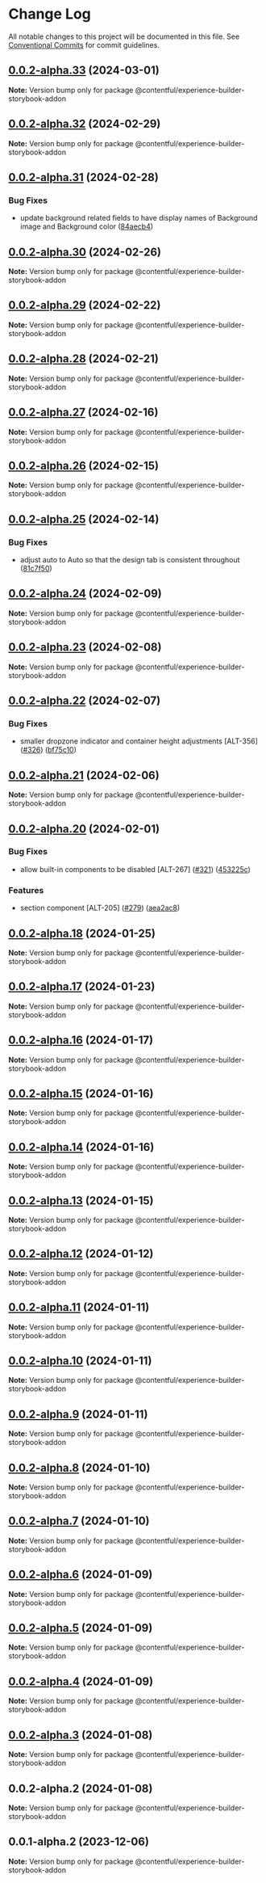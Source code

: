 # Change Log

All notable changes to this project will be documented in this file.
See [Conventional Commits](https://conventionalcommits.org) for commit guidelines.

## [0.0.2-alpha.33](https://github.com/contentful/experience-builder-storybook/compare/@contentful/experience-builder-storybook-addon@0.0.2-alpha.32...@contentful/experience-builder-storybook-addon@0.0.2-alpha.33) (2024-03-01)

**Note:** Version bump only for package @contentful/experience-builder-storybook-addon

## [0.0.2-alpha.32](https://github.com/contentful/experience-builder-storybook/compare/@contentful/experience-builder-storybook-addon@0.0.2-alpha.31...@contentful/experience-builder-storybook-addon@0.0.2-alpha.32) (2024-02-29)

**Note:** Version bump only for package @contentful/experience-builder-storybook-addon

## [0.0.2-alpha.31](https://github.com/contentful/experience-builder-storybook/compare/@contentful/experience-builder-storybook-addon@0.0.2-alpha.30...@contentful/experience-builder-storybook-addon@0.0.2-alpha.31) (2024-02-28)

### Bug Fixes

- update background related fields to have display names of Background image and Background color ([84aecb4](https://github.com/contentful/experience-builder-storybook/commit/84aecb4cfcd4a51a29c9444d02686fa35254f30a))

## [0.0.2-alpha.30](https://github.com/contentful/experience-builder-storybook/compare/@contentful/experience-builder-storybook-addon@0.0.2-alpha.29...@contentful/experience-builder-storybook-addon@0.0.2-alpha.30) (2024-02-26)

**Note:** Version bump only for package @contentful/experience-builder-storybook-addon

## [0.0.2-alpha.29](https://github.com/contentful/experience-builder-storybook/compare/@contentful/experience-builder-storybook-addon@0.0.2-alpha.28...@contentful/experience-builder-storybook-addon@0.0.2-alpha.29) (2024-02-22)

**Note:** Version bump only for package @contentful/experience-builder-storybook-addon

## [0.0.2-alpha.28](https://github.com/contentful/experience-builder-storybook/compare/@contentful/experience-builder-storybook-addon@0.0.2-alpha.27...@contentful/experience-builder-storybook-addon@0.0.2-alpha.28) (2024-02-21)

**Note:** Version bump only for package @contentful/experience-builder-storybook-addon

## [0.0.2-alpha.27](https://github.com/contentful/experience-builder-storybook/compare/@contentful/experience-builder-storybook-addon@0.0.2-alpha.26...@contentful/experience-builder-storybook-addon@0.0.2-alpha.27) (2024-02-16)

**Note:** Version bump only for package @contentful/experience-builder-storybook-addon

## [0.0.2-alpha.26](https://github.com/contentful/experience-builder-storybook/compare/@contentful/experience-builder-storybook-addon@0.0.2-alpha.25...@contentful/experience-builder-storybook-addon@0.0.2-alpha.26) (2024-02-15)

**Note:** Version bump only for package @contentful/experience-builder-storybook-addon

## [0.0.2-alpha.25](https://github.com/contentful/experience-builder-storybook/compare/@contentful/experience-builder-storybook-addon@0.0.2-alpha.24...@contentful/experience-builder-storybook-addon@0.0.2-alpha.25) (2024-02-14)

### Bug Fixes

- adjust auto to Auto so that the design tab is consistent throughout ([81c7f50](https://github.com/contentful/experience-builder-storybook/commit/81c7f5071e79e4f7e24df908f5c9ccca8b935b1c))

## [0.0.2-alpha.24](https://github.com/contentful/experience-builder-storybook/compare/@contentful/experience-builder-storybook-addon@0.0.2-alpha.23...@contentful/experience-builder-storybook-addon@0.0.2-alpha.24) (2024-02-09)

**Note:** Version bump only for package @contentful/experience-builder-storybook-addon

## [0.0.2-alpha.23](https://github.com/contentful/experience-builder-storybook/compare/@contentful/experience-builder-storybook-addon@0.0.2-alpha.22...@contentful/experience-builder-storybook-addon@0.0.2-alpha.23) (2024-02-08)

**Note:** Version bump only for package @contentful/experience-builder-storybook-addon

## [0.0.2-alpha.22](https://github.com/contentful/experience-builder-storybook/compare/@contentful/experience-builder-storybook-addon@0.0.2-alpha.21...@contentful/experience-builder-storybook-addon@0.0.2-alpha.22) (2024-02-07)

### Bug Fixes

- smaller dropzone indicator and container height adjustments [ALT-356] ([#326](https://github.com/contentful/experience-builder-storybook/issues/326)) ([bf75c10](https://github.com/contentful/experience-builder-storybook/commit/bf75c10b13e3e165dac1f4d1d6a68deae1622078))

## [0.0.2-alpha.21](https://github.com/contentful/experience-builder-storybook/compare/@contentful/experience-builder-storybook-addon@0.0.2-alpha.20...@contentful/experience-builder-storybook-addon@0.0.2-alpha.21) (2024-02-06)

**Note:** Version bump only for package @contentful/experience-builder-storybook-addon

## [0.0.2-alpha.20](https://github.com/contentful/experience-builder-storybook/compare/@contentful/experience-builder-storybook-addon@0.0.2-alpha.18...@contentful/experience-builder-storybook-addon@0.0.2-alpha.20) (2024-02-01)

### Bug Fixes

- allow built-in components to be disabled [ALT-267] ([#321](https://github.com/contentful/experience-builder-storybook/issues/321)) ([453225c](https://github.com/contentful/experience-builder-storybook/commit/453225cf9c0813137441e1445754c4ed3aecd8bc))

### Features

- section component [ALT-205] ([#279](https://github.com/contentful/experience-builder-storybook/issues/279)) ([aea2ac8](https://github.com/contentful/experience-builder-storybook/commit/aea2ac899dbf12e9e62ac174d84b5171ce60dbdb))

## [0.0.2-alpha.18](https://github.com/contentful/experience-builder-storybook/compare/@contentful/experience-builder-storybook-addon@0.0.2-alpha.17...@contentful/experience-builder-storybook-addon@0.0.2-alpha.18) (2024-01-25)

**Note:** Version bump only for package @contentful/experience-builder-storybook-addon

## [0.0.2-alpha.17](https://github.com/contentful/experience-builder-storybook/compare/@contentful/experience-builder-storybook-addon@0.0.2-alpha.16...@contentful/experience-builder-storybook-addon@0.0.2-alpha.17) (2024-01-23)

**Note:** Version bump only for package @contentful/experience-builder-storybook-addon

## [0.0.2-alpha.16](https://github.com/contentful/experience-builder-storybook/compare/@contentful/experience-builder-storybook-addon@0.0.2-alpha.15...@contentful/experience-builder-storybook-addon@0.0.2-alpha.16) (2024-01-17)

**Note:** Version bump only for package @contentful/experience-builder-storybook-addon

## [0.0.2-alpha.15](https://github.com/contentful/experience-builder-storybook/compare/@contentful/experience-builder-storybook-addon@0.0.2-alpha.14...@contentful/experience-builder-storybook-addon@0.0.2-alpha.15) (2024-01-16)

**Note:** Version bump only for package @contentful/experience-builder-storybook-addon

## [0.0.2-alpha.14](https://github.com/contentful/experience-builder-storybook/compare/@contentful/experience-builder-storybook-addon@0.0.2-alpha.13...@contentful/experience-builder-storybook-addon@0.0.2-alpha.14) (2024-01-16)

**Note:** Version bump only for package @contentful/experience-builder-storybook-addon

## [0.0.2-alpha.13](https://github.com/contentful/experience-builder-storybook/compare/@contentful/experience-builder-storybook-addon@0.0.2-alpha.12...@contentful/experience-builder-storybook-addon@0.0.2-alpha.13) (2024-01-15)

**Note:** Version bump only for package @contentful/experience-builder-storybook-addon

## [0.0.2-alpha.12](https://github.com/contentful/experience-builder-storybook/compare/@contentful/experience-builder-storybook-addon@0.0.2-alpha.11...@contentful/experience-builder-storybook-addon@0.0.2-alpha.12) (2024-01-12)

**Note:** Version bump only for package @contentful/experience-builder-storybook-addon

## [0.0.2-alpha.11](https://github.com/contentful/experience-builder-storybook/compare/@contentful/experience-builder-storybook-addon@0.0.2-alpha.10...@contentful/experience-builder-storybook-addon@0.0.2-alpha.11) (2024-01-11)

**Note:** Version bump only for package @contentful/experience-builder-storybook-addon

## [0.0.2-alpha.10](https://github.com/contentful/experience-builder-storybook/compare/@contentful/experience-builder-storybook-addon@0.0.2-alpha.9...@contentful/experience-builder-storybook-addon@0.0.2-alpha.10) (2024-01-11)

**Note:** Version bump only for package @contentful/experience-builder-storybook-addon

## [0.0.2-alpha.9](https://github.com/contentful/experience-builder-storybook/compare/@contentful/experience-builder-storybook-addon@0.0.2-alpha.8...@contentful/experience-builder-storybook-addon@0.0.2-alpha.9) (2024-01-11)

**Note:** Version bump only for package @contentful/experience-builder-storybook-addon

## [0.0.2-alpha.8](https://github.com/contentful/experience-builder-storybook/compare/@contentful/experience-builder-storybook-addon@0.0.2-alpha.7...@contentful/experience-builder-storybook-addon@0.0.2-alpha.8) (2024-01-10)

**Note:** Version bump only for package @contentful/experience-builder-storybook-addon

## [0.0.2-alpha.7](https://github.com/contentful/experience-builder-storybook/compare/@contentful/experience-builder-storybook-addon@0.0.2-alpha.6...@contentful/experience-builder-storybook-addon@0.0.2-alpha.7) (2024-01-10)

**Note:** Version bump only for package @contentful/experience-builder-storybook-addon

## [0.0.2-alpha.6](https://github.com/contentful/experience-builder-storybook/compare/@contentful/experience-builder-storybook-addon@0.0.2-alpha.5...@contentful/experience-builder-storybook-addon@0.0.2-alpha.6) (2024-01-09)

**Note:** Version bump only for package @contentful/experience-builder-storybook-addon

## [0.0.2-alpha.5](https://github.com/contentful/experience-builder-storybook/compare/@contentful/experience-builder-storybook-addon@0.0.2-alpha.4...@contentful/experience-builder-storybook-addon@0.0.2-alpha.5) (2024-01-09)

**Note:** Version bump only for package @contentful/experience-builder-storybook-addon

## [0.0.2-alpha.4](https://github.com/contentful/experience-builder-storybook/compare/@contentful/experience-builder-storybook-addon@0.0.2-alpha.3...@contentful/experience-builder-storybook-addon@0.0.2-alpha.4) (2024-01-09)

**Note:** Version bump only for package @contentful/experience-builder-storybook-addon

## [0.0.2-alpha.3](https://github.com/contentful/experience-builder-storybook/compare/@contentful/experience-builder-storybook-addon@0.0.2-alpha.2...@contentful/experience-builder-storybook-addon@0.0.2-alpha.3) (2024-01-08)

**Note:** Version bump only for package @contentful/experience-builder-storybook-addon

## 0.0.2-alpha.2 (2024-01-08)

**Note:** Version bump only for package @contentful/experience-builder-storybook-addon

## 0.0.1-alpha.2 (2023-12-06)

**Note:** Version bump only for package @contentful/experience-builder-storybook-addon
